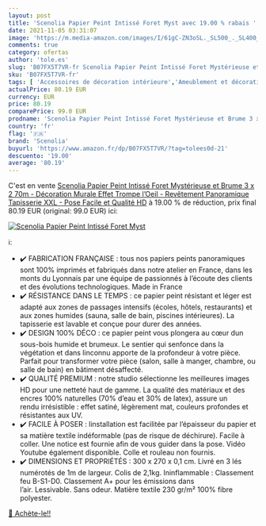 ```yaml
---
layout: post
title: 'Scenolia Papier Peint Intissé Foret Myst avec 19.00 % rabais '
date: 2021-11-05 03:31:07
image: 'https://m.media-amazon.com/images/I/61gC-ZN3oSL._SL500_._SL400_.jpg'
comments: true
category: ofertas
author: 'tole.es'
slug: 'B07FX5T7VR-fr Scenolia Papier Peint Intissé Foret Mystérieuse et Brume 3...'
sku: 'B07FX5T7VR-fr'
tags: [ 'Accessoires de décoration intérieure','Ameublement et décoration','Cuisine et Maison','Décoration de la maison','Décorations murales','scenolia', ]
actualPrice: 80.19 EUR
currency: EUR
price: 80.19
comparePrice: 99.0 EUR
prodname: 'Scenolia Papier Peint Intissé Foret Mystérieuse et Brume 3 x 2 70m - Décoration Murale Effet Trompe l’Oeil - Revêtement Panoramique Tapisserie XXL - Pose Facile et Qualité HD'
country: 'fr'
flag: '🇫🇷'
brand: 'Scenolia'
buyurl: 'https://www.amazon.fr/dp/B07FX5T7VR/?tag=tolees0d-21'
descuento: '19.00'
average: '80.19'
---
```


C'est en vente [Scenolia Papier Peint Intissé Foret Mystérieuse et Brume 3 x 2 70m - Décoration Murale Effet Trompe l’Oeil - Revêtement Panoramique Tapisserie XXL - Pose Facile et Qualité HD](https://www.amazon.fr/dp/B07FX5T7VR/?tag=tolees0d-21)  à  19.00 % de réduction, prix final  80.19 EUR (original: 99.0 EUR) ici:

[![Scenolia Papier Peint Intissé Foret Myst](https://m.media-amazon.com/images/I/61gC-ZN3oSL._SL500_._SL400_.jpg)](https://www.amazon.fr/dp/B07FX5T7VR/?tag=tolees0d-21)

ℹ️:

- ✔️ FABRICATION FRANÇAISE : tous nos papiers peints panoramiques sont 100% imprimés et fabriqués dans notre atelier en France, dans les monts du Lyonnais par une équipe de passionnés à l’écoute des clients et des évolutions technologiques. Made in France
- ✔️ RÉSISTANCE DANS LE TEMPS : ce papier peint résistant et léger est adapté aux zones de passages intensifs (écoles, hôtels, restaurants) et aux zones humides (sauna, salle de bain, piscines intérieures). La tapisserie est lavable et conçue pour durer des années.
- ✔️ DESIGN 100% DÉCO : ce papier peint vous plongera au cœur dun sous-bois humide et brumeux. Le sentier qui senfonce dans la végétation et dans linconnu apporte de la profondeur à votre pièce. Parfait pour transformer votre pièce (salon, salle à manger, chambre, ou salle de bain) en bâtiment désaffecté.
- ✔️ QUALITÉ PREMIUM : notre studio sélectionne les meilleures images HD pour une netteté haut de gamme. La qualité des matériaux et des encres 100% naturelles (70% d’eau et 30% de latex), assure un rendu irrésistible : effet satiné, légèrement mat, couleurs profondes et résistantes aux UV.
- ✔️ FACILE À POSER : linstallation est facilitée par l’épaisseur du papier et sa matière textile indéformable (pas de risque de déchirure). Facile à coller. Une notice est fournie afin de vous guider dans la pose. Vidéo Youtube également disponible. Colle et rouleau non fournis.
- ✔️ DIMENSIONS ET PROPRIÉTÉS : 300 x 270 x 0,1 cm. Livré en 3 lés numérotés de 1m de largeur. Colis de 2,1kg. Ininflammable : Classement feu B-S1-D0. Classement A+ pour les émissions dans l’air. Lessivable. Sans odeur. Matière textile 230 gr/m² 100% fibre polyester.

[🛒 Achète-le!!](https://www.amazon.fr/dp/B07FX5T7VR/?tag=tolees0d-21)
